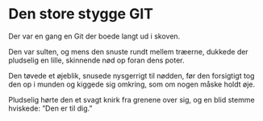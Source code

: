 # Den store stygge GIT
Der var en gang en Git der boede langt ud i skoven.

Den var sulten, og mens den snuste rundt mellem træerne, dukkede der pludselig en lille, skinnende nød op foran dens poter.

Den tøvede et øjeblik, snusede nysgerrigt til nødden, før den forsigtigt tog den op i munden og kiggede sig omkring, som om nogen måske holdt øje.

Pludselig hørte den et svagt knirk fra grenene over sig, og en blid stemme hviskede: ”Den er til dig.”

